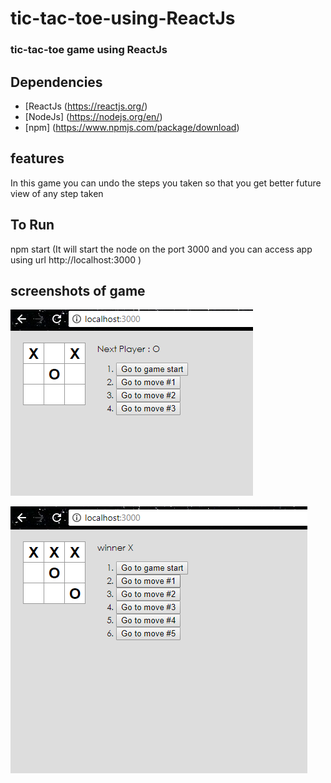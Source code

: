 # tic-tac-toe-using-ReactJs
### tic-tac-toe game using ReactJs

## Dependencies

* [ReactJs (https://reactjs.org/) 
* [NodeJs] (https://nodejs.org/en/)
* [npm] (https://www.npmjs.com/package/download)

## features
In this game you can undo the steps you taken so that you get better future view of any step taken

## To Run
  npm start  (It will start the node on the port 3000 and you can access app using url http://localhost:3000 )
  
## screenshots of game
  ![image](https://github.com/param087/tic-tac-toe-using-ReactJs/blob/master/images/tic-tac-toe1.png)
  
  
   ![image](https://github.com/param087/tic-tac-toe-using-ReactJs/blob/master/images/tic-tac-toe2.png)
